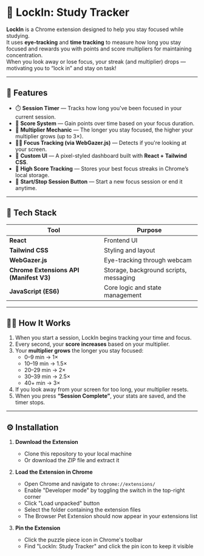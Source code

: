 # 🧠 LockIn: Study Tracker

**LockIn** is a Chrome extension designed to help you stay focused while studying.  
It uses **eye-tracking** and **time tracking** to measure how long you stay focused and rewards you with points and score multipliers for maintaining concentration.  
When you look away or lose focus, your streak (and multiplier) drops — motivating you to “lock in” and stay on task!

---

## 🚀 Features

- ⏱️ **Session Timer** — Tracks how long you've been focused in your current session.  
- 🧮 **Score System** — Gain points over time based on your focus duration.  
- 🔢 **Multiplier Mechanic** — The longer you stay focused, the higher your multiplier grows (up to 3×).  
- 🧍‍♀️ **Focus Tracking (via WebGazer.js)** — Detects if you're looking at your screen.  
- 🧱 **Custom UI** — A pixel-styled dashboard built with **React + Tailwind CSS**.  
- 🧠 **High Score Tracking** — Stores your best focus streaks in Chrome’s local storage.  
- 🧩 **Start/Stop Session Button** — Start a new focus session or end it anytime.  

---

## 🧰 Tech Stack

| Tool | Purpose |
|------|----------|
| **React** | Frontend UI |
| **Tailwind CSS** | Styling and layout |
| **WebGazer.js** | Eye-tracking through webcam |
| **Chrome Extensions API (Manifest V3)** | Storage, background scripts, messaging |
| **JavaScript (ES6)** | Core logic and state management |

---

## 🧑‍💻 How It Works

1. When you start a session, LockIn begins tracking your time and focus.  
2. Every second, your **score increases** based on your multiplier.  
3. Your **multiplier grows** the longer you stay focused:
   - 0–9 min → 1×  
   - 10–19 min → 1.5×  
   - 20–29 min → 2×  
   - 30–39 min → 2.5×  
   - 40+ min → 3×  
4. If you look away from your screen for too long, your multiplier resets.  
5. When you press **“Session Complete”**, your stats are saved, and the timer stops.  

---

## ⚙️ Installation

1. **Download the Extension**
   - Clone this repository to your local machine
   - Or download the ZIP file and extract it

2. **Load the Extension in Chrome**
   - Open Chrome and navigate to `chrome://extensions/`
   - Enable "Developer mode" by toggling the switch in the top-right corner
   - Click "Load unpacked" button
   - Select the folder containing the extension files
   - The Browser Pet Extension should now appear in your extensions list

3. **Pin the Extension**
   - Click the puzzle piece icon in Chrome's toolbar
   - Find "LockIn: Study Tracker" and click the pin icon to keep it visible
